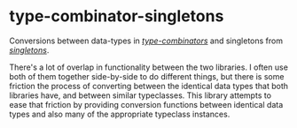 type-combinator-singletons
==========================

Conversions between data-types in *[type-combinators][]* and singletons from
*[singletons][]*.

[type-combinators]: https://hackage.haskell.org/package/type-combinators
[singletons]: https://hackage.haskell.org/package/singletons

There's a lot of overlap in functionality between the two libraries.  I often
use both of them together side-by-side to do different things, but there is
some friction the process of converting between the identical data types that
both libraries have, and between similar typeclasses.  This library attempts to
ease that friction by providing conversion functions between identical data
types and also many of the appropriate typeclass instances.
